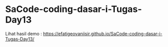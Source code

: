 # SaCode-coding-dasar-i-Tugas-Day13

Lihat hasil demo : https://efatigeovaniisir.github.io/SaCode-coding-dasar-i-Tugas-Day13/
